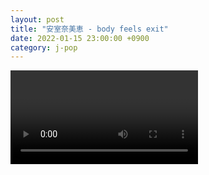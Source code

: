 ```yaml
---
layout: post
title: "安室奈美恵 - body feels exit"
date: 2022-01-15 23:00:00 +0900
category: j-pop
---
```


<div class="video-container">
    <video id="player" class="video-js vjs-default-skin vjs-big-play-centered" data-json="/public/json/j-pop/安室奈美恵 - body feels exit.json"></video>
</div>

```
```
